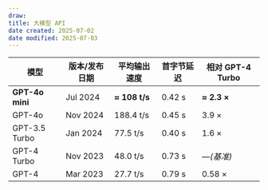 ```yaml
---
draw:
title: 大模型 API
date created: 2025-07-02
date modified: 2025-07-03
---
```


| 模型 | 版本/发布日期 | 平均输出速度 | 首字节延迟 | 相对 GPT-4 Turbo |
|------|--------------|-------------|-----------|-----------------|
| **GPT-4o mini** | Jul 2024 | **≈ 108 t/s** | 0.42 s | **≈ 2.3 ×** |
| GPT-4o | Nov 2024 | 188.4 t/s | 0.45 s | 3.9 × |
| GPT-3.5 Turbo | Jan 2024 | 77.5 t/s | 0.40 s | 1.6 × |
| GPT-4 Turbo | Nov 2023 | 48.0 t/s | 0.73 s |—*(基准)* |
| GPT-4 | Mar 2023 | 27.7 t/s | 0.79 s | 0.58 × |
